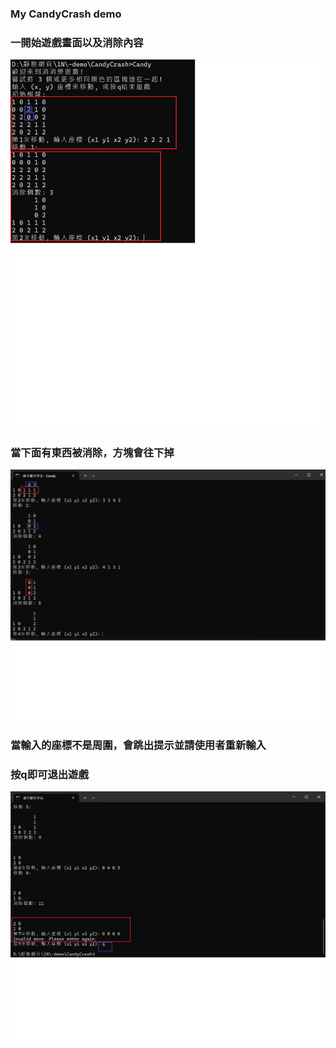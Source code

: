 ### My CandyCrash demo

### 一開始遊戲畫面以及消除內容

![](1.png)

### 當下面有東西被消除，方塊會往下掉

![](2.png)

### 當輸入的座標不是周圍，會跳出提示並請使用者重新輸入
### 按q即可退出遊戲

![](3.png)